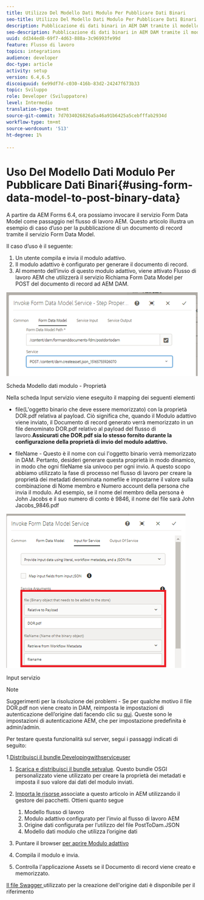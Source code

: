 ```yaml
---
title: Utilizzo Del Modello Dati Modulo Per Pubblicare Dati Binari
seo-title: Utilizzo Del Modello Dati Modulo Per Pubblicare Dati Binari
description: Pubblicazione di dati binari in AEM DAM tramite il modello dati modulo
seo-description: Pubblicazione di dati binari in AEM DAM tramite il modello dati modulo
uuid: dd344ed8-69f7-4d63-888a-3c96993fe99d
feature: Flusso di lavoro
topics: integrations
audience: developer
doc-type: article
activity: setup
version: 6.4,6.5
discoiquuid: 6e99df7d-c030-416b-83d2-24247f673b33
topic: Sviluppo
role: Developer (Sviluppatore)
level: Intermedio
translation-type: tm+mt
source-git-commit: 7d7034026826a5a46a91b6425a5cebfffab2934d
workflow-type: tm+mt
source-wordcount: '513'
ht-degree: 1%

---
```



# Uso Del Modello Dati Modulo Per Pubblicare Dati Binari{#using-form-data-model-to-post-binary-data}

A partire da AEM Forms 6.4, ora possiamo invocare il servizio Form Data Model come passaggio nel flusso di lavoro AEM. Questo articolo illustra un esempio di caso d’uso per la pubblicazione di un documento di record tramite il servizio Form Data Model.

Il caso d’uso è il seguente:

1. Un utente compila e invia il modulo adattivo.
1. Il modulo adattivo è configurato per generare il documento di record.
1. Al momento dell’invio di questo modulo adattivo, viene attivato Flusso di lavoro AEM che utilizzerà il servizio Richiama Form Data Model per POST del documento di record ad AEM DAM.

![posttodam](assets/posttodamshot1.png)

Scheda Modello dati modulo - Proprietà

Nella scheda Input servizio viene eseguito il mapping dei seguenti elementi

* file(L&#39;oggetto binario che deve essere memorizzato) con la proprietà DOR.pdf relativa al payload. Ciò significa che, quando il Modulo adattivo viene inviato, il Documento di record generato verrà memorizzato in un file denominato DOR.pdf relativo al payload del flusso di lavoro.**Assicurati che DOR.pdf sia lo stesso fornito durante la configurazione della proprietà di invio del modulo adattivo.**

* fileName - Questo è il nome con cui l&#39;oggetto binario verrà memorizzato in DAM. Pertanto, desideri generare questa proprietà in modo dinamico, in modo che ogni fileName sia univoco per ogni invio. A questo scopo abbiamo utilizzato la fase di processo nel flusso di lavoro per creare la proprietà dei metadati denominata nomefile e impostarne il valore sulla combinazione di Nome membro e Numero account della persona che invia il modulo. Ad esempio, se il nome del membro della persona è John Jacobs e il suo numero di conto è 9846, il nome del file sarà John Jacobs_9846.pdf

![fdmserviceinput](assets/fdminputservice.png)

Input servizio

>[!NOTE]
>
>Suggerimenti per la risoluzione dei problemi - Se per qualche motivo il file DOR.pdf non viene creato in DAM, reimposta le impostazioni di autenticazione dell’origine dati facendo clic su [qui](http://localhost:4502/mnt/overlay/fd/fdm/gui/components/admin/fdmcloudservice/properties.html?item=%2Fconf%2Fglobal%2Fsettings%2Fcloudconfigs%2Ffdm%2Fpostdortodam). Queste sono le impostazioni di autenticazione AEM, che per impostazione predefinita è admin/admin.

Per testare questa funzionalità sul server, segui i passaggi indicati di seguito:

1.[Distribuisci il bundle Developingwithserviceuser](/help/forms/assets/common-osgi-bundles/DevelopingWithServiceUser.jar)

1. [Scarica e distribuisci il bundle setvalue](/help/forms/assets/common-osgi-bundles/SetValueApp.core-1.0-SNAPSHOT.jar). Questo bundle OSGI personalizzato viene utilizzato per creare la proprietà dei metadati e imposta il suo valore dai dati del modulo inviati.

1. [Importa le risorse ](assets/postdortodam.zip) associate a questo articolo in AEM utilizzando il gestore dei pacchetti. Ottieni quanto segue

   1. Modello flusso di lavoro
   1. Modulo adattivo configurato per l’invio al flusso di lavoro AEM
   1. Origine dati configurata per l’utilizzo del file PostToDam.JSON
   1. Modello dati modulo che utilizza l’origine dati

1. Puntare il browser [per aprire Modulo adattivo](http://localhost:4502/content/dam/formsanddocuments/helpx/timeoffrequestform/jcr:content?wcmmode=disabled)
1. Compila il modulo e invia.
1. Controlla l&#39;applicazione Assets se il Documento di record viene creato e memorizzato.


[Il file Swagger ](http://localhost:4502/conf/global/settings/cloudconfigs/fdm/postdortodam/jcr:content/swaggerFile) utilizzato per la creazione dell&#39;origine dati è disponibile per il riferimento
